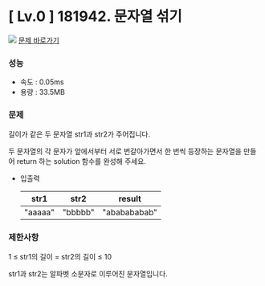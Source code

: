 # [ Lv.0 ] 181942. 문자열 섞기

<img src="https://img.shields.io/badge/JavaScript-orange?style=flat&logo=javascript&logoColor=auto"/> [문제 바로가기](https://school.programmers.co.kr/learn/courses/30/lessons/181942)

### 성능
- 속도 : 0.05ms
- 용량 : 33.5MB 

### 문제
길이가 같은 두 문자열 str1과 str2가 주어집니다.

두 문자열의 각 문자가 앞에서부터 서로 번갈아가면서 한 번씩 등장하는 문자열을 만들어 return 하는 solution 함수를 완성해 주세요.

- 입출력

    |str1	|str2|	result|
    |-------|------|-------|
    |"aaaaa"	|"bbbbb"	|"ababababab"|

### 제한사항
1 ≤ str1의 길이 = str2의 길이 ≤ 10

str1과 str2는 알파벳 소문자로 이루어진 문자열입니다.
